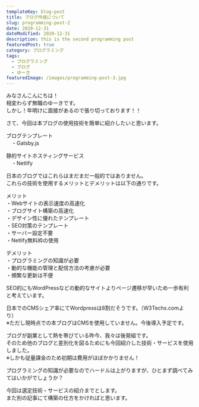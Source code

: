 ```yaml
---
templateKey: blog-post
title: ブログ作成について
slug: programming-post-2
date: 2020-12-31
dateModified: 2020-12-31
description: this is the second programming post
featuredPost: true
category: プログラミング
tags:
  - プログラミング
  - ブログ
  - ゆーき
featuredImage: /images/programming-post-3.jpg
---
```

みなさんこんにちは！<br>
相変わらず無職のゆーきです。<br>
しかし！年明けに面接があるので張り切っております！！

さて、今回は本ブログの使用技術を簡単に紹介したいと思います。

ブログテンプレート<br>
　・Gatsby.js

静的サイトホスティングサービス<br>
　・Netlify

日本のブログではこれらはまだまだ一般的ではありません。<br>
これらの技術を使用するメリットとデメリットは以下の通りです。

メリット<br>
・Webサイトの表示速度の高速化<br>
・ブログサイト構築の高速化<br>
・デザイン性に優れたテンプレート<br>
・SEO対策のテンプレート<br>
・サーバー設定不要<br>
・Netlify無料枠の使用

デメリット<br>
・プログラミングの知識が必要<br>
・動的な機能の管理と配信方法の考慮が必要<br>
・頻繁な更新は不便

SEO的にもWordPressなどの動的なサイトよりページ遷移が早いため一歩有利と考えています。

日本でのCMSシェア率にてWordpressは8割だそうです。（W3Techs.comより）<br>
※ただし現時点での本ブログはCMSを使用していません。今後導入予定です。

ブログが副業として熱を帯びている昨今、我々は後発組です。<br>
そのため他のブログと差別化を図るためにも今回紹介した技術・サービスを使用しました。<br>
※しかも従量課金のため初期は費用がほぼかかりません！

プログラミングの知識が必要なのでハードルは上がりますが、ひとまず調べてみてはいかがでしょうか？

今回は選定技術・サービスの紹介までとします。<br>
また別の記事にて構築の仕方をかければと思います。